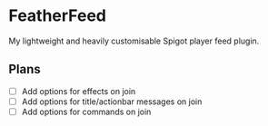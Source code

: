 # FeatherFeed
 My lightweight and heavily customisable Spigot player feed plugin.

## Plans
- [ ] Add options for effects on join
- [ ] Add options for title/actionbar messages on join
- [ ] Add options for commands on join
